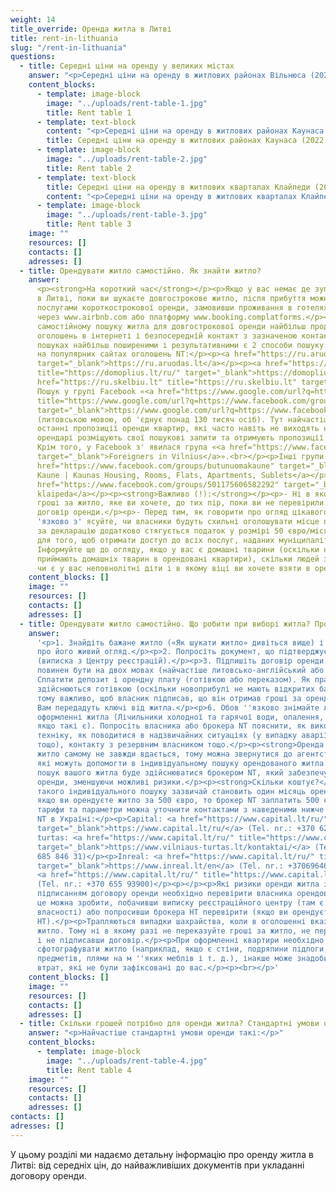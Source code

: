 ```yaml
---
weight: 14
title_override: Оренда житла в Литві
title: rent-in-lithuania
slug: "/rent-in-lithuania"
questions:
  - title: Середні ціни на оренду у великих містах
    answer: "<p>Середні ціни на оренду в житлових районах Вільнюса (2022 р. до н.е.).</p>"
    content_blocks:
      - template: image-block
        image: "../uploads/rent-table-1.jpg"
        title: Rent table 1
      - template: text-block
        content: "<p>Середні ціни на оренду в житлових районах Каунаса (2022 р.).</p>"
        title: Середні ціни на оренду в житлових районах Каунаса (2022 р.).
      - template: image-block
        image: "../uploads/rent-table-2.jpg"
        title: Rent table 2
      - template: text-block
        title: Середні ціни на оренду в житлових кварталах Клайпеди (2022 р.).
        content: "<p>Середні ціни на оренду в житлових кварталах Клайпеди (2022 р.).</p>"
      - template: image-block
        image: "../uploads/rent-table-3.jpg"
        title: Rent table 3
    image: ""
    resources: []
    contacts: []
    adresses: []
  - title: Орендувати житло самостійно. Як знайти житло?
    answer:
      <p><strong>На короткий час</strong></p><p>Якщо у вас немає де зупинитися
      в Литві, поки ви шукаєте довгострокове житло, після прибуття можна скористатися
      послугами короткострокової оренди, замовивши проживання в готелях або апартаментах
      через www.airbnb.com або платформу www.booking.complatforms.</p><p><strong>Надовго</strong></p><p>При
      самостійному пошуку житла для довгострокової оренди найбільш продуктивним є пошук
      оголошень в інтернеті і безпосередній контакт з зазначеною контактною особою.</p><p>У
      пошуках найбільш поширеними і результативними є 2 способи пошуку:</p><p>1) Пошук
      на популярних сайтах оголошень NT:</p><p><a href="https://ru.aruodas.lt" title="https://ru.aruodas.lt"
      target="_blank">https://ru.aruodas.lt</a></p><p><a href="https://domoplius.lt/ru/"
      title="https://domoplius.lt/ru/" target="_blank">https://domoplius.lt/ru/</a></p><p><a
      href="https://ru.skelbiu.lt" title="https://ru.skelbiu.lt" target="_blank">https://ru.skelbiu.lt</a></p><p>2)
      Пошук у групі Facebook «<a href="https://www.google.com/url?q=https://www.facebook.com/groups/474634139331294/&amp;sa=D&amp;source=docs&amp;ust=1648811400237652&amp;usg=AOvVaw0jIJdCHhfULUsXpFGLRdeD"
      title="https://www.google.com/url?q=https://www.facebook.com/groups/474634139331294/&amp;sa=D&amp;source=docs&amp;ust=1648811400237652&amp;usg=AOvVaw0jIJdCHhfULUsXpFGLRdeD"
      target="_blank">https://www.google.com/url?q=https://www.facebook.com/groups/474634139331294/&amp;sa=D&amp;source=docs&amp;ust=1648811400237652&amp;usg=AOvVaw0jIJdCHhfULUsXpFGLRdeD</a>»
      (литовською мовою, об 'єднує понад 130 тисяч осіб). Тут найчастіше розміщуються
      останні пропозиції оренди квартир, які часто навіть не виходять на публіку. Часто
      орендарі розміщують свої пошукові запити та отримують пропозиції оренди індивідуально.
      Крім того, у Facebook з' явилася група «<a href="https://www.facebook.com/groups/209733365824002/"
      target="_blank">Foreigners in Vilnius</a>».<br></p><p>Інші групи Facebook:</p><p><strong>Каунас:</strong></p><p><a
      href="https://www.facebook.com/groups/butunuomakaune" target="_blank">Butu nuoma
      Kaune | Kaunas Housing, Rooms, Flats, Apartments, Sublets</a></p><p><strong>Клайпеда:</strong></p><p><a
      href="https://www.facebook.com/groups/501175606582292" target="_blank">Butu nuoma
      klaipeda</a></p><p><strong>Важливо (!):</strong></p><p>- Ні в якому разі не переказуйте
      гроші за житло, яке ви хочете, до тих пір, поки ви не перевірили його і не підписали
      договір оренди.</p><p>- Перед тим, як говорити про огляд цікавого житла, обов
      'язково з' ясуйте, чи власники будуть схильні оголошувати місце проживання (Іноді
      за декларацію додатково стягується податок у розмірі 50 євро/місяць). Це важливо
      для того, щоб отримати доступ до всіх послуг, наданих муніципалітетом.</p><p>-
      Інформуйте ще до огляду, якщо у вас є домашні тварини (оскільки не всі власники
      приймають домашніх тварин в орендовані квартири), скільки людей збираються жити,
      чи є у вас неповнолітні діти і в якому віці ви хочете взяти в оренду.</p><p><br></p>
    content_blocks: []
    image: ""
    resources: []
    contacts: []
    adresses: []
  - title: Орендувати житло самостійно. Що робити при виборі житла? Процес оренди.
    answer:
      '<p>1. Знайдіть бажане житло («Як шукати житло» дивіться вище) і домовтеся
      про його живий огляд.</p><p>2. Попросіть документ, що підтверджує право власності
      (виписка з Центру реєстрацій).</p><p>3. Підпишіть договір оренди. Договір оренди
      повинен бути на двох мовах (найчастіше литовсько-англійський або литовсько-російський).</p><p>4.
      Сплатити депозит і орендну плату (готівкою або переказом). Як правило, перші платежі
      здійснюються готівкою (оскільки новоприбулі не мають відкритих банківських рахунків),
      тому важливо, щоб власник підписав, що він отримав гроші за оренду квартири.</p><p>5.
      Вам передадуть ключі від житла.</p><p>6. Обов ''язково знімайте лічильники при
      оформленні житла (Лічильники холодної та гарячої води, опалення, газу та електроенергії,
      якщо такі є). Попросіть власника або брокера NT пояснити, як використовувати побутову
      техніку, як поводитися в надзвичайних ситуаціях (у випадку аварії на водних мережах
      тощо), контакту з резервним власником тощо.</p><p><strong>Оренда житла через посередників.</strong></p><p>Знайти
      житло самому не завжди вдається, тому можна звернутися до агентств нерухомості,
      які можуть допомогти в індивідуальному пошуку орендованого житла.</p><p>Тоді весь
      пошук вашого житла буде здійснюватися брокером NT, який забезпечує плавний процес
      оренди, зменшуючи можливі ризики.</p><p><strong>Скільки коштує?</strong></p><p>Вартість
      такого індивідуального пошуку зазвичай становить один місяць орендної плати (тобто
      якщо ви орендуєте житло за 500 євро, то брокер NT заплатить 500 євро). Точні пошукові
      тарифи та параметри можна уточнити контактами з наведеними нижче агентствами.<br></p><p>Агентство
      NT в Україні:</p><p>Capital: <a href="https://www.capital.lt/ru/" title="https://www.capital.lt/ru/"
      target="_blank">https://www.capital.lt/ru/</a> (Tel. nr.: +370 620 41907)</p><p>Vilniaus
      turtas: <a href="https://www.capital.lt/ru/" title="https://www.capital.lt/ru/"
      target="_blank">https://www.vilniaus-turtas.lt/kontaktai/</a> (Tel. nr.: + 370
      685 846 31)</p><p>Inreal: <a href="https://www.capital.lt/ru/" title="https://www.capital.lt/ru/"
      target="_blank">https://www.inreal.lt/en</a> (Tel. nr.: +37069646254)</p><p>Akorus:
      <a href="https://www.capital.lt/ru/" title="https://www.capital.lt/ru/" target="_blank">https://akorus.lt</a>
      (Tel. nr.: +370 655 93900)</p><p></p><p>Які ризики оренди житла і як не помилитися?</p><p>Перед
      підписанням договору оренди необхідно перевірити власника орендованого житла –
      це можна зробити, побачивши виписку реєстраційного центру (там є запис про право
      власності) або попросивши брокера НТ перевірити (якщо ви орендуєте через брокера
      НТ).</p><p>Трапляються випадки шахрайства, коли в оголошенні вказується неіснуюче
      житло. Тому ні в якому разі не переказуйте гроші за житло, не перевіривши його
      і не підписавши договір.</p><p>При оформленні квартири необхідно акуратно (!)
      сфотографувати житло (наприклад, якщо є стіни, подряпини підлоги, розбиті місця
      предметів, плями на м ''яких меблів і т. д.), інакше може знадобитися компенсація
      втрат, які не були зафіксовані до вас.</p><p><br></p>'
    content_blocks: []
    image: ""
    resources: []
    contacts: []
    adresses: []
  - title: Скільки грошей потрібно для оренди житла? Стандартні умови оренди.
    answer: "<p>Найчастіше стандартні умови оренди такі:</p>"
    content_blocks:
      - template: image-block
        image: "../uploads/rent-table-4.jpg"
        title: Rent table 4
    image: ""
    resources: []
    contacts: []
    adresses: []
contacts: []
adresses: []
---
```


У цьому розділі ми надаємо детальну інформацію про оренду житла в Литві: від середніх цін, до найважливіших документів при укладанні договору оренди.
